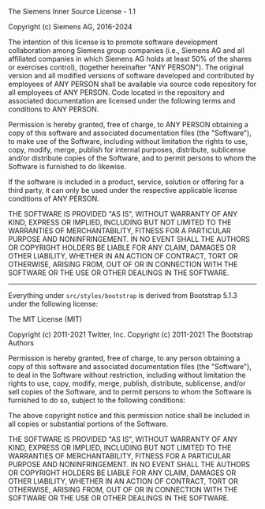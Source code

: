 The Siemens Inner Source License - 1.1

Copyright (c) Siemens AG, 2016-2024

The intention of this license is to promote software development collaboration
among Siemens group companies (i.e., Siemens AG and all affiliated companies in
which Siemens AG holds at least 50% of the shares or exercises control),
(together hereinafter "ANY PERSON").
The original version and all modified versions of software developed and
contributed by employees of ANY PERSON shall be available via source code
repository for all employees of ANY PERSON. Code located in the repository and
associated documentation are licensed under the following terms and conditions
to ANY PERSON.

Permission is hereby granted, free of charge, to ANY PERSON obtaining a copy
of this software and associated documentation files (the "Software"), to make
use of the Software, including without limitation the rights to use, copy,
modify, merge, publish for internal purposes, distribute, sublicense and/or
distribute copies of the Software, and to permit persons to whom the Software is
furnished to do likewise.

If the software is included in a product, service, solution or offering for a
third party, it can only be used under the respective applicable license
conditions of ANY PERSON.

THE SOFTWARE IS PROVIDED "AS IS", WITHOUT WARRANTY OF ANY KIND, EXPRESS OR
IMPLIED, INCLUDING BUT NOT LIMITED TO THE WARRANTIES OF MERCHANTABILITY,
FITNESS FOR A PARTICULAR PURPOSE AND NONINFRINGEMENT. IN NO EVENT SHALL THE
AUTHORS OR COPYRIGHT HOLDERS BE LIABLE FOR ANY CLAIM, DAMAGES OR OTHER
LIABILITY, WHETHER IN AN ACTION OF CONTRACT, TORT OR OTHERWISE, ARISING FROM,
OUT OF OR IN CONNECTION WITH THE SOFTWARE OR THE USE OR OTHER DEALINGS IN
THE SOFTWARE.

---

Everything under `src/styles/bootstrap` is derived from Bootstrap 5.1.3 under
the following license:

The MIT License (MIT)

Copyright (c) 2011-2021 Twitter, Inc.
Copyright (c) 2011-2021 The Bootstrap Authors

Permission is hereby granted, free of charge, to any person obtaining a copy
of this software and associated documentation files (the "Software"), to deal
in the Software without restriction, including without limitation the rights
to use, copy, modify, merge, publish, distribute, sublicense, and/or sell
copies of the Software, and to permit persons to whom the Software is
furnished to do so, subject to the following conditions:

The above copyright notice and this permission notice shall be included in
all copies or substantial portions of the Software.

THE SOFTWARE IS PROVIDED "AS IS", WITHOUT WARRANTY OF ANY KIND, EXPRESS OR
IMPLIED, INCLUDING BUT NOT LIMITED TO THE WARRANTIES OF MERCHANTABILITY,
FITNESS FOR A PARTICULAR PURPOSE AND NONINFRINGEMENT. IN NO EVENT SHALL THE
AUTHORS OR COPYRIGHT HOLDERS BE LIABLE FOR ANY CLAIM, DAMAGES OR OTHER
LIABILITY, WHETHER IN AN ACTION OF CONTRACT, TORT OR OTHERWISE, ARISING FROM,
OUT OF OR IN CONNECTION WITH THE SOFTWARE OR THE USE OR OTHER DEALINGS IN
THE SOFTWARE.
